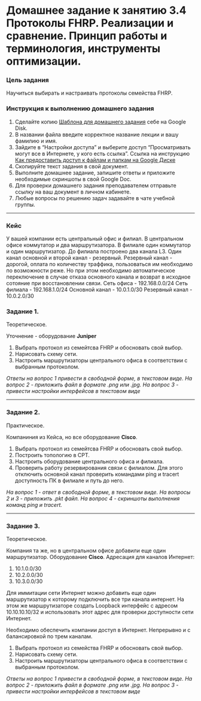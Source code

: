 # Домашнее задание к занятию 3.4 Протоколы FHRP. Реализации и сравнение. Принцип работы и терминология, инструменты оптимизации.

### Цель задания

Научиться выбирать и настраивать протоколы семейства FHRP.


### Инструкция к выполнению домашнего задания

1. Сделайте копию [Шаблона для домашнего задания](https://docs.google.com/document/d/1youKpKm_JrC0UzDyUslIZW2E2bIv5OVlm_TQDvH5Pvs/edit) себе на Google Disk.
2. В названии файла введите корректное название лекции и вашу фамилию и имя.
3. Зайдите в “Настройки доступа” и выберите доступ “Просматривать могут все в Интернете, у кого есть ссылка”.
 Ссылка на инструкцию [Как предоставить доступ к файлам и папкам на Google Диске](https://support.google.com/docs/answer/2494822?hl=ru&co=GENIE.Platform%3DDesktop)
5. Скопируйте текст задания в свой документ.
6. Выполните домашнее задание, запишите ответы и приложите необходимые скриншоты в свой Google Doc.
7. Для проверки домашнего задания преподавателем отправьте ссылку на ваш документ в личном кабинете.
8. Любые вопросы по решению задач задавайте в чате учебной группы.

------

### Кейс

У вашей компании есть центральный офис и филиал. В центральном офисе коммутатор и два маршрутизатора. В филиале один коммутатор и один маршрутизатор.
До филиала построено два канала L3. Один канал основной и второй канал - резервный. 
Резервный канал - дорогой, оплата по количеству траффика, пользоваться им необходимо по возможности реже. 
Но при этом необходимо автоматическое переключение в случае отказа основного канала и возврат в исходное сотояние при восстановлении связи.
Сеть офиса - 192.168.0.0/24
Сеть филиала - 192.168.1.0/24
Основной канал - 10.0.1.0/30
Резервный канал - 10.0.2.0/30

### Задание 1.

Теоретическое.

Уточнение - оборудование __Juniper__

1. Выбрать протокол из семейтсва FHRP и обосновать свой выбор.
2. Нарисовать схему сети.
3. Настроить маршрутизаторы центрального офиса в соответствии с выбранным протоколом.

*Ответы на вопрос 1 привести в свободной форме, в текстовом виде. На вопрос 2 - приложить файл в формате .png или .jpg. На вопрос 3 - привести настройки интерфейсов в текстовом виде*

---

### Задание 2.

Практическое.

Компаниния из Кейса, но все оборудование __Cisco__. 

1. Выбрать протокол из семейтсва FHRP и обосновать свой выбор.
2. Построить топологию в СРТ. 
3. Настроить оборудование центрального офиса и филиала.
4. Проверить работу резервирования связи с филиалом. Для этого отключить основной канал проверить командами ping и tracert доступность ПК в филиале и путь до него.

*На вопрос 1 - ответ в свободной форме, в текстовом виде. На вопросы 2 и 3 - приложить .pkt файл. На вопрос 4 - скриншоты выполнения команд ping и tracert.*

---

### Задание 3.

Теоретическое.

Компания та же, но в центральном офисе добавили еще один маршрутизатор. Оборудование __Cisco__.
Адресация для каналов Интернет:
1. 10.1.0.0/30
2. 10.2.0.0/30
3. 10.3.0.0/30

Для иммитации сети Интернет можно добавить еще один маршрутизатор к которому подключить все три канала интернет. 
На этом же маршрутизаторе создать Loopback интерфейс с адресом 10.10.10.10/32 и использовать этот адрес для проверки доступности сети Интернет.

Необходимо обеспечить компании доступ в Интернет. Непрерывно и с балансировкой по трем каналам.


1. Выбрать протокол из семейства FHRP и обосновать свой выбор.
2. Нарисовать схему сети.
3. Настроить маршрутизаторы центрального офиса в соответствии с выбранным протоколом.

*Ответы на вопрос 1 привести в свободной форме, в текстовом виде. На вопрос 2 - приложить файл в формате .png или .jpg. На вопрос 3 - привести настройки интерфейсов в текстовом виде*



